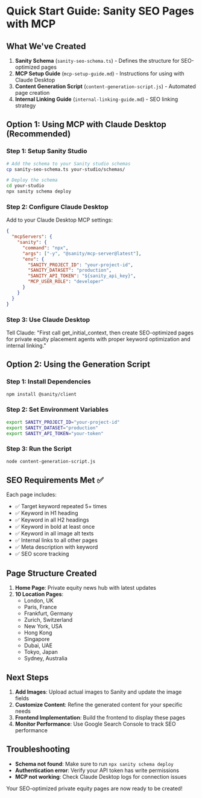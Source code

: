 # Quick Start Guide: Sanity SEO Pages with MCP

## What We've Created

1. **Sanity Schema** (`sanity-seo-schema.ts`) - Defines the structure for SEO-optimized pages
2. **MCP Setup Guide** (`mcp-setup-guide.md`) - Instructions for using with Claude Desktop
3. **Content Generation Script** (`content-generation-script.js`) - Automated page creation
4. **Internal Linking Guide** (`internal-linking-guide.md`) - SEO linking strategy

## Option 1: Using MCP with Claude Desktop (Recommended)

### Step 1: Setup Sanity Studio
```bash
# Add the schema to your Sanity studio schemas
cp sanity-seo-schema.ts your-studio/schemas/

# Deploy the schema
cd your-studio
npx sanity schema deploy
```

### Step 2: Configure Claude Desktop
Add to your Claude Desktop MCP settings:
```json
{
  "mcpServers": {
    "sanity": {
      "command": "npx",
      "args": ["-y", "@sanity/mcp-server@latest"],
      "env": {
        "SANITY_PROJECT_ID": "your-project-id",
        "SANITY_DATASET": "production",
        "SANITY_API_TOKEN": "${sanity_api_key}",
        "MCP_USER_ROLE": "developer"
      }
    }
  }
}
```

### Step 3: Use Claude Desktop
Tell Claude: "First call get_initial_context, then create SEO-optimized pages for private equity placement agents with proper keyword optimization and internal linking."

## Option 2: Using the Generation Script

### Step 1: Install Dependencies
```bash
npm install @sanity/client
```

### Step 2: Set Environment Variables
```bash
export SANITY_PROJECT_ID="your-project-id"
export SANITY_DATASET="production"
export SANITY_API_TOKEN="your-token"
```

### Step 3: Run the Script
```bash
node content-generation-script.js
```

## SEO Requirements Met ✅

Each page includes:
- ✅ Target keyword repeated 5+ times
- ✅ Keyword in H1 heading
- ✅ Keyword in all H2 headings
- ✅ Keyword in bold at least once
- ✅ Keyword in all image alt texts
- ✅ Internal links to all other pages
- ✅ Meta description with keyword
- ✅ SEO score tracking

## Page Structure Created

1. **Home Page**: Private equity news hub with latest updates
2. **10 Location Pages**:
   - London, UK
   - Paris, France
   - Frankfurt, Germany
   - Zurich, Switzerland
   - New York, USA
   - Hong Kong
   - Singapore
   - Dubai, UAE
   - Tokyo, Japan
   - Sydney, Australia

## Next Steps

1. **Add Images**: Upload actual images to Sanity and update the image fields
2. **Customize Content**: Refine the generated content for your specific needs
3. **Frontend Implementation**: Build the frontend to display these pages
4. **Monitor Performance**: Use Google Search Console to track SEO performance

## Troubleshooting

- **Schema not found**: Make sure to run `npx sanity schema deploy`
- **Authentication error**: Verify your API token has write permissions
- **MCP not working**: Check Claude Desktop logs for connection issues

Your SEO-optimized private equity pages are now ready to be created!